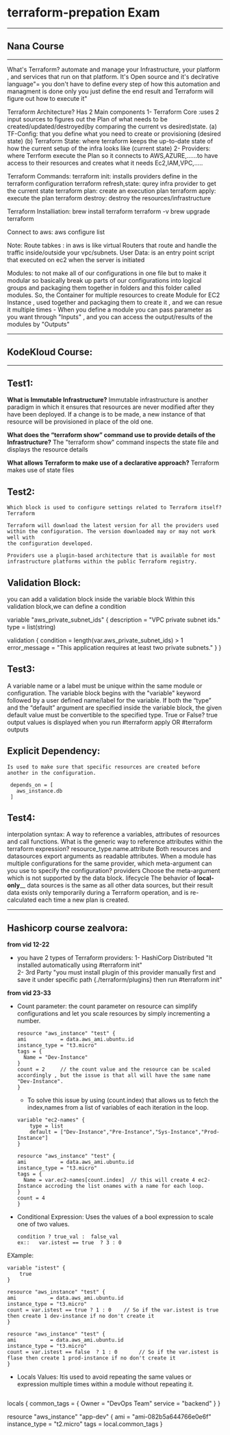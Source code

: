 # terraform-prepation Exam

______________________________________________________________________________________________________________
## Nana Course
______________________________________________________________________________________________________________

What's Terraform?
 automate and manage your Infrastructure, your platform , and services that run on that platform.
 It's Open source and it's declrative language"= you don't have to define every step of how this automation and managment is done only you just define
  the end result and Terraform will figure out how to execute it" 
  
Terraform Architecture? Has 2 Main components
  1- Terraform Core :uses 2 input sources to figures out the Plan of what needs to be created/updated/destroyed(by comparing the current vs desired)state.
      (a) TF-Config: that you define what you need to create or provisioning (desired state)
      (b) Terraform State: where terraform keeps the up-to-date state of how the current setup of the infra looks like (current state)
  2- Providers: where Terrform execute the Plan so it connects to AWS,AZURE,......to have access to their resources and creates what it needs
       Ec2,IAM,VPC,.....
 
 Terraform Commands:
   terraform init: installs providers define in the terraform configuration
   terraform refresh,state: qurey infra provider to get the current state
   terraform plan: create an execution plan
   terraform apply: execute the plan
   terraform destroy: destroy the resources/infrastructure
 
 Terraform Installiation:
   brew install terraform 
   terraform -v
   brew upgrade terraform
   
 Connect to aws:
   aws configure list 
   
 Note: 
    Route tabkes : in aws is like virtual Routers that route and handle the traffic inside/outside your vpc/subnets.
    User Data: is an entry point script that executed on ec2 when the server is initiated 
    
 Modules: to not make all of our configurations in one file but to make it modular so basically break up parts of our configurations into logical groups 
          and packaging them together in folders and this folder called modules. So, the Container for multiple resources to create Module for EC2 
          Instance , used together and packaging them to create it , and we can resue it multiple times 
        - When you define a module you can pass parameter as you want through "Inputs" , and you can access the output/results of the modules by "Outputs"

 
 
 
 
 
 
 
 
 
 
 
 
 
 
 
 




______________________________________________________________________________________________________________
## KodeKloud Course:
______________________________________________________________________________________________________________

## Test1:
  **What is Immutable Infrastructure?**
     Immutable infrastructure is another paradigm in which it ensures that resources are never modified after they have been deployed. 
     If a change is to be made, a new instance of that resource will be provisioned in place of the old one.
        
  **What does the “terraform show” command use to provide details of the Infrastructure?**
      The "terraform show" command inspects the state file and displays the resource details
      
  **What allows Terraform to make use of a declarative approach?**
    Terraform makes use of state files 
    
## Test2:
    Which block is used to configure settings related to Terraform itself? 
    Terraform
    
    Terraform will download the latest version for all the providers used within the configuration. The version downloaded may or may not work well with
    the configuration developed.
    
    Providers use a plugin-based architecture that is available for most infrastructure platforms within the public Terraform registry.

## Validation Block:
   you can add a validation block inside the variable block Within this validation block,we can define a condition 
   
  variable "aws_private_subnet_ids" {
  description = "VPC private subnet ids."
  type        = list(string)

  validation {
    condition     = length(var.aws_private_subnet_ids) > 1
    error_message = "This application requires at least two private subnets."
  }
}

## Test3:
   A variable name or a label must be unique within the same module or configuration.
   The variable block begins with the "variable" keyword followed by a user defined name/label for the variable.
   If both the “type” and the “default” argument are specified inside the variable block, the given default value must be convertible to the specified 
      type. True or False?    true 
   output values is displayed when you run #terraform apply    OR     #terraform outputs
   
   
 ## Explicit Dependency:
    Is used to make sure that specific resources are created before another in the configuration.
    
     depends_on = [
       aws_instance.db
     ]
## Test4:
   interpolation syntax: A way to reference a variables, attributes of resources and call functions.
   What is the generic way to reference attributes within the terraform expression?
       resource_type.name.attribute
   Both resources and datasources export arguments as readable attributes.
   When a module has multiple configurations for the same provider, which meta-argument can you use to specify the configuration?    providers
   Choose the meta-argument which is not supported by the data block.      lifecycle
   The behavior of __local-only____ data sources is the same as all other data sources, but their result data exists only temporarily during a Terraform
       operation, and is re-calculated each time a new plan is created.

 

















______________________________________
## Hashicorp course zealvora: 

**from vid 12-22**
- you have 2 types of Terraform providers:
  1- HashiCorp Distributed  "It installed automatically using #terraform init"       
  2- 3rd Party   "you must install plugin of this provider manually first and save it under specific path {./terraform/plugins} then run #terraform init"
  
**from vid 23-33**  
- Count parameter:
  the count parameter on resource can simplify configurations and let you scale resources by simply incrementing a number.
  ```
  resource "aws_instance" "test" {
  ami           = data.aws_ami.ubuntu.id
  instance_type = "t3.micro"
  tags = {
    Name = "Dev-Instance"
  }
  count = 2     // the count value and the resource can be scaled accordingly , but the issue is that all will have the same name "Dev-Instance".
  }
  ```
  
  - To solve this issue by using (count.index) that allows us to fetch the index,names from a list of variables of each iteration in the loop.
  ```
  variable "ec2-names" {
      type = list 
      default = ["Dev-Instance","Pre-Instance","Sys-Instance","Prod-Instance"]
  }
  
  resource "aws_instance" "test" {
  ami           = data.aws_ami.ubuntu.id
  instance_type = "t3.micro"
  tags = {
    Name = var.ec2-names[count.index]  // this will create 4 ec2-Instance accroding the list onames with a name for each loop.
  }
  count = 4   
  }
  ```


 - Conditional Expression: 
   Uses the values of a bool expression to scale one of two values.
   ```
   condition ? true_val :  false_val
   ex::   var.istest == true  ? 3 : 0 
   ```
  EXample:  
  ```
  variable "istest" {
      true
  }
  
  resource "aws_instance" "test" {
  ami           = data.aws_ami.ubuntu.id
  instance_type = "t3.micro"
  count = var.istest == true ? 1 : 0    // So if the var.istest is true then create 1 dev-instance if no don't create it 
  }
  
  resource "aws_instance" "test" {
  ami           = data.aws_ami.ubuntu.id
  instance_type = "t3.micro"
  count = var.istest == false  ? 1 : 0       // So if the var.istest is flase then create 1 prod-instance if no don't create it
  }
  ```
  
  - Locals Values:
    Itis used to avoid repeating the same values or expression multiple times within a module without repeating it.
    ```
   locals {
      common_tags = {
         Owner = "DevOps Team"
         service = "backend"
      }
   }
   
   resource "aws_instance" "app-dev" {
   ami = "ami-082b5a644766e0e6f"
   instance_type = "t2.micro"
   tags = local.common_tags
   }
   ```























